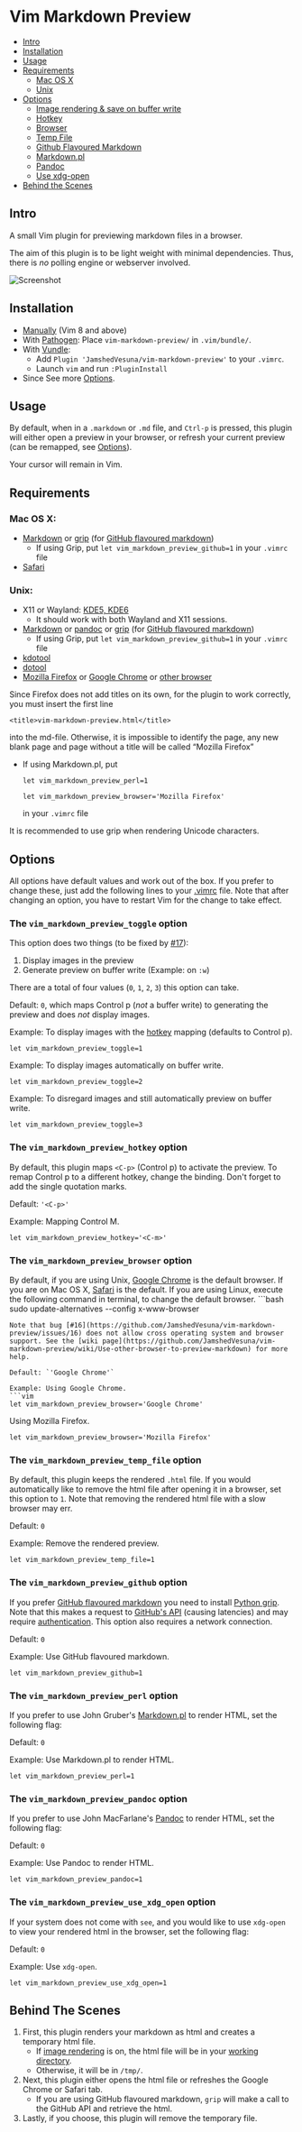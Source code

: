 Vim Markdown Preview
====================

- [Intro](#intro)
- [Installation](#installation)
- [Usage](#usage)
- [Requirements](#requirements)
    - [Mac OS X](#mac-os-x)
    - [Unix](#unix)
- [Options](#options)
    - [Image rendering & save on buffer write](#toggle)
    - [Hotkey](#hotkey)
    - [Browser](#browser)
    - [Temp File](#temp)
    - [Github Flavoured Markdown](#github)
    - [Markdown.pl](#perl)
    - [Pandoc](#pandoc)
    - [Use xdg-open](#xdg)
- [Behind the Scenes](#behind-the-scenes)

Intro
-----
A small Vim plugin for previewing markdown files in a browser.

The aim of this plugin is to be light weight with minimal dependencies. Thus, there is *no* polling engine or webserver involved.

![Screenshot](http://i.imgur.com/1hvnXwA.gif?raw=true "Preview on buffer write using Unix")

Installation
------------

* [Manually](https://opensource.com/article/20/2/how-install-vim-plugins) (Vim 8 and above)
* With [Pathogen](https://github.com/tpope/vim-pathogen): Place `vim-markdown-preview/` in `.vim/bundle/`.
* With [Vundle](https://github.com/VundleVim/Vundle.vim):
    * Add `Plugin 'JamshedVesuna/vim-markdown-preview'` to your `.vimrc`.
    * Launch `vim` and run `:PluginInstall`
* Since 
See more [Options](#options).

Usage
-----

By default, when in a `.markdown` or `.md` file, and  `Ctrl-p` is pressed, this plugin will either open a preview in your browser, or refresh your current preview (can be remapped, see [Options](#options)).

Your cursor will remain in Vim.

Requirements
------------

### Mac OS X:

* [Markdown](http://daringfireball.net/projects/markdown/) or [grip](https://github.com/joeyespo/grip) (for [GitHub flavoured markdown](#github))
    * If using Grip, put `let vim_markdown_preview_github=1` in your `.vimrc` file
* [Safari](https://www.apple.com/safari/)

### Unix:

* X11 or Wayland: [KDE5, KDE6](https://github.com/jinliu/kdotool?tab=readme-ov-file#introduction) 
    * It should work with both Wayland and X11 sessions.
* [Markdown](http://daringfireball.net/projects/markdown/) or [pandoc](https://pandoc.org/) or [grip](https://github.com/joeyespo/grip) (for [GitHub flavoured markdown](#github))
    * If using Grip, put `let vim_markdown_preview_github=1` in your `.vimrc` file
* [kdotool](https://github.com/jinliu/kdotool)
* [dotool](https://git.sr.ht/%7Egeb/dotool)
* [Mozilla Firefox](https://www.mozilla.org/firefox) or
  [Google Chrome](https://www.google.com/chrome/browser/) or [other browser](https://github.com/JamshedVesuna/vim-markdown-preview/wiki/Use-other-browser-to-preview-markdown#ubuntu-or-debian)

Since Firefox does not add titles on its own, for the plugin to work correctly, you must insert the first line 

`<title>vim-markdown-preview.html</title>`

into the md-file. Otherwise, it is impossible to identify the page, any new blank page and page without a title will be called “Mozilla Firefox”

* If using Markdown.pl, put 

  `let vim_markdown_preview_perl=1`
  
  `let vim_markdown_preview_browser='Mozilla Firefox'` 
  
  in your `.vimrc` file
      

It is recommended to use grip when rendering Unicode characters.

Options
-------
All options have default values and work out of the box. If you prefer to change these, just add the following lines to your [.vimrc](http://vim.wikia.com/wiki/Open_vimrc_file) file.
Note that after changing an option, you have to restart Vim for the change to take effect.

<a name='toggle'></a>
### The `vim_markdown_preview_toggle` option

This option does two things (to be fixed by [#17](https://github.com/JamshedVesuna/vim-markdown-preview/issues/17)):

1. Display images in the preview
2. Generate preview on buffer write (Example: on `:w`)

There are a total of four values (`0`, `1`, `2`, `3`) this option can take.

Default: `0`, which maps Control p (*not* a buffer write) to generating the preview and does *not* display images.

Example: To display images with the [hotkey](#hotkey) mapping (defaults to Control p).
```vim
let vim_markdown_preview_toggle=1
```

Example: To display images automatically on buffer write.
```vim
let vim_markdown_preview_toggle=2
```

Example: To disregard images and still automatically preview on buffer write.
```vim
let vim_markdown_preview_toggle=3
```

<a name='hotkey'></a>
### The `vim_markdown_preview_hotkey` option

By default, this plugin maps `<C-p>` (Control p) to activate the preview. To remap Control p to a different hotkey, change the binding. Don't forget to add the single quotation marks.

Default: `'<C-p>'`

Example: Mapping Control M.
```vim
let vim_markdown_preview_hotkey='<C-m>'
```

<a name='browser'></a>
### The `vim_markdown_preview_browser` option

By default, if you are using Unix, [Google Chrome](https://www.google.com/chrome/) is the default browser. If you are on Mac OS X, [Safari](https://www.apple.com/safari/) is the default. If you are using Linux, execute the following command in terminal, to change the default browser. ```bash
sudo update-alternatives --config x-www-browser
```
Note that bug [#16](https://github.com/JamshedVesuna/vim-markdown-preview/issues/16) does not allow cross operating system and browser support. See the [wiki page](https://github.com/JamshedVesuna/vim-markdown-preview/wiki/Use-other-browser-to-preview-markdown) for more help.

Default: `'Google Chrome'`

Example: Using Google Chrome.
```vim
let vim_markdown_preview_browser='Google Chrome'
```
  Using Mozilla Firefox.
```vim
let vim_markdown_preview_browser='Mozilla Firefox'
```

<a name='temp'></a>
### The `vim_markdown_preview_temp_file` option

By default, this plugin keeps the rendered `.html` file. If you would automatically like to remove the html file after opening it in a browser, set this option to `1`. Note that removing the rendered html file with a slow browser may err.

Default: `0`

Example: Remove the rendered preview.
```vim
let vim_markdown_preview_temp_file=1
```

<a name='github'></a>
### The `vim_markdown_preview_github` option

If you prefer [GitHub flavoured markdown](https://help.github.com/articles/github-flavored-markdown/) you need to install [Python grip](https://github.com/joeyespo/grip). Note that this makes a request to [GitHub's API](https://developer.github.com/v3/markdown/) (causing latencies) and may require [authentication](https://github.com/joeyespo/grip#access). This option also requires a network connection.

Default: `0`

Example: Use GitHub flavoured markdown.
```vim
let vim_markdown_preview_github=1
```

<a name='perl'></a>
### The `vim_markdown_preview_perl` option
If you prefer to use John Gruber's [Markdown.pl](https://daringfireball.net/projects/markdown/) to render HTML, set the following flag:

Default: `0`

Example: Use Markdown.pl to render HTML.
```vim
let vim_markdown_preview_perl=1
```

<a name='pandoc'></a>
### The `vim_markdown_preview_pandoc` option
If you prefer to use John MacFarlane's [Pandoc](http://pandoc.org/) to render HTML, set the following flag:

Default: `0`

Example: Use Pandoc to render HTML.
```vim
let vim_markdown_preview_pandoc=1
```

<a name='xdg'></a>
### The `vim_markdown_preview_use_xdg_open` option

If your system does not come with `see`, and you would like to use `xdg-open` to view your rendered html in the browser, set the following flag:

Default: `0`

Example: Use `xdg-open`.
```vim
let vim_markdown_preview_use_xdg_open=1
```

Behind The Scenes
-----------------

1. First, this plugin renders your markdown as html and creates a temporary html file.
    * If [image rendering](#toggle) is on, the html file will be in your [working directory](https://en.wikipedia.org/wiki/Working_directory).
    * Otherwise, it will be in `/tmp/`.
2. Next, this plugin either opens the html file or refreshes the Google Chrome or Safari tab.
    * If you are using GitHub flavoured markdown, `grip` will make a call to the GitHub API and retrieve the html.
3. Lastly, if you choose, this plugin will remove the temporary file.
